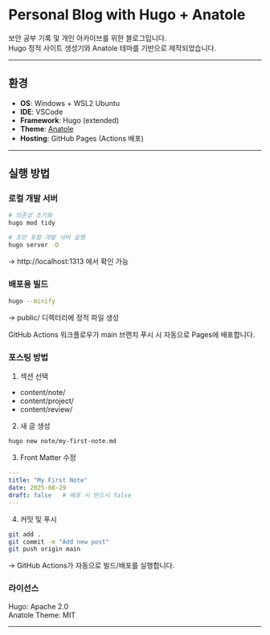 # Personal Blog with Hugo + Anatole

보안 공부 기록 및 개인 아카이브를 위한 블로그입니다.  
Hugo 정적 사이트 생성기와 Anatole 테마를 기반으로 제작되었습니다.

---

## 환경
- **OS**: Windows + WSL2 Ubuntu
- **IDE**: VSCode
- **Framework**: Hugo (extended)
- **Theme**: [Anatole](https://github.com/lxndrblz/anatole)
- **Hosting**: GitHub Pages (Actions 배포)

---

## 실행 방법

### 로컬 개발 서버
```bash
# 의존성 초기화
hugo mod tidy

# 초안 포함 개발 서버 실행
hugo server -D
```
→ http://localhost:1313 에서 확인 가능

### 배포용 빌드
```bash
hugo --minify
```

→ public/ 디렉터리에 정적 파일 생성

GitHub Actions 워크플로우가 main 브랜치 푸시 시 자동으로 Pages에 배포합니다.

### 포스팅 방법

1. 섹션 선택

- content/note/
- content/project/
- content/review/

2. 새 글 생성
```bash
hugo new note/my-first-note.md
```

3. Front Matter 수정
```yaml
---
title: "My First Note"
date: 2025-08-29
draft: false   # 배포 시 반드시 false
---
```

4. 커밋 및 푸시

```bash
git add .
git commit -m "Add new post"
git push origin main
```
→ GitHub Actions가 자동으로 빌드/배포를 실행합니다.

### 라이선스

Hugo: Apache 2.0  
Anatole Theme: MIT

---